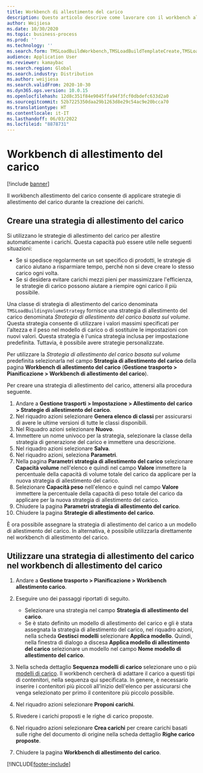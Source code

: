 ```yaml
---
title: Workbench di allestimento del carico
description: Questo articolo descrive come lavorare con il workbench allestimento del carico.
author: Weijiesa
ms.date: 10/30/2020
ms.topic: business-process
ms.prod: ''
ms.technology: ''
ms.search.form: TMSLoadBuildWorkbench,TMSLoadBuildTemplateCreate,TMSLoadBuildStrategy,TMSLoadBuildTemplateApply
audience: Application User
ms.reviewer: kamaybac
ms.search.region: Global
ms.search.industry: Distribution
ms.author: weijiesa
ms.search.validFrom: 2020-10-30
ms.dyn365.ops.version: 10.0.15
ms.openlocfilehash: 12d8c351f84e9045ffa94f3fcf0dbdefc633d2a0
ms.sourcegitcommit: 52b7225350daa29b1263d8e29c54ac9e20bcca70
ms.translationtype: HT
ms.contentlocale: it-IT
ms.lasthandoff: 06/03/2022
ms.locfileid: "8878731"
---
```

# <a name="load-building-workbench"></a>Workbench di allestimento del carico

[!include [banner](../../includes/banner.md)]

Il workbench allestimento del carico consente di applicare strategie di allestimento del carico durante la creazione dei carichi.

## <a name="create-a-load-building-strategy"></a>Creare una strategia di allestimento del carico

Si utilizzano le strategie di allestimento del carico per allestire automaticamente i carichi. Questa capacità può essere utile nelle seguenti situazioni:

- Se si spedisce regolarmente un set specifico di prodotti, le strategie di carico aiutano a risparmiare tempo, perché non si deve creare lo stesso carico ogni volta.
- Se si desidera evitare carichi mezzi pieni per massimizzare l'efficienza, le strategie di carico possono aiutare a riempire ogni carico il più possibile.

Una classe di strategia di allestimento del carico denominata `TMSLoadBuildingVolumeStrategy` fornisce una strategia di allestimento del carico denominata *Strategia di allestimento del carico basata sul volume*. Questa strategia consente di utilizzare i valori massimi specificati per l'altezza e il peso nel modello di carico o di sostituire le impostazioni con nuovi valori. Questa strategia è l'unica strategia inclusa per impostazione predefinita. Tuttavia, è possibile avere strategie personalizzate.

Per utilizzare la *Strategia di allestimento del carico basata sul volume* predefinita selezionarla nel campo **Strategia di allestimento del carico** della pagina **Workbench di allestimento del carico** (**Gestione trasporto &gt; Pianificazione &gt; Workbench di allestimento del carico**).

Per creare una strategia di allestimento del carico, attenersi alla procedura seguente.

1. Andare a **Gestione trasporti &gt; Impostazione &gt; Allestimento del carico &gt; Strategie di allestimento del carico**.
1. Nel riquadro azioni selezionare **Genera elenco di classi** per assicurarsi di avere le ultime versioni di tutte le classi disponibili.
1. Nel Riquadro azioni selezionare **Nuovo**.
1. Immettere un nome univoco per la strategia, selezionare la classe della strategia di generazione del carico e immettere una descrizione.
1. Nel riquadro azioni selezionare **Salva**.
1. Nel riquadro azioni, seleziona **Parametri**.
1. Nella pagina **Parametri strategia di allestimento del carico** selezionare **Capacità volume** nell'elenco e quindi nel campo **Valore** immettere la percentuale della capacità di volume totale del carico da applicare per la nuova strategia di allestimento del carico.
1. Selezionare **Capacità peso** nell'elenco e quindi nel campo **Valore** immettere la percentuale della capacità di peso totale del carico da applicare per la nuova strategia di allestimento del carico.
1. Chiudere la pagina **Parametri strategia di allestimento del carico**.
1. Chiudere la pagina **Strategie di allestimento del carico**.

È ora possibile assegnare la strategia di allestimento del carico a un modello di allestimento del carico. In alternativa, è possibile utilizzarla direttamente nel workbench di allestimento del carico.

## <a name="use-a-load-building-strategy-in-the-load-building-workbench"></a>Utilizzare una strategia di allestimento del carico nel workbench di allestimento del carico

1. Andare a **Gestione trasporto &gt; Pianificazione &gt; Workbench allestimento carico**.
1. Eseguire uno dei passaggi riportati di seguito.

    - Selezionare una strategia nel campo **Strategia di allestimento del carico**.
    - Se è stato definito un modello di allestimento del carico e gli è stata assegnata la strategia di allestimento del carico, nel riquadro azioni, nella scheda **Gestisci modelli** selezionare **Applica modello**. Quindi, nella finestra di dialogo a discesa **Applica modello di allestimento del carico** selezionare un modello nel campo **Nome modello di allestimento del carico**.

1. Nella scheda dettaglio **Sequenza modelli di carico** selezionare uno o più [modelli di carico](load-template.md). Il workbench cercherà di adattare il carico a questi tipi di contenitori, nella sequenza qui specificata. In genere, è necessario inserire i contenitori più piccoli all'inizio dell'elenco per assicurarsi che venga selezionato per primo il contenitore più piccolo possibile.
1. Nel riquadro azioni selezionare **Proponi carichi**.
1. Rivedere i carichi proposti e le righe di carico proposte.
1. Nel riquadro azioni selezionare **Crea carichi** per creare carichi basati sulle righe del documento di origine nella scheda dettaglio **Righe carico proposte**.
1. Chiudere la pagina **Workbench di allestimento del carico**.


[!INCLUDE[footer-include](../../../includes/footer-banner.md)]